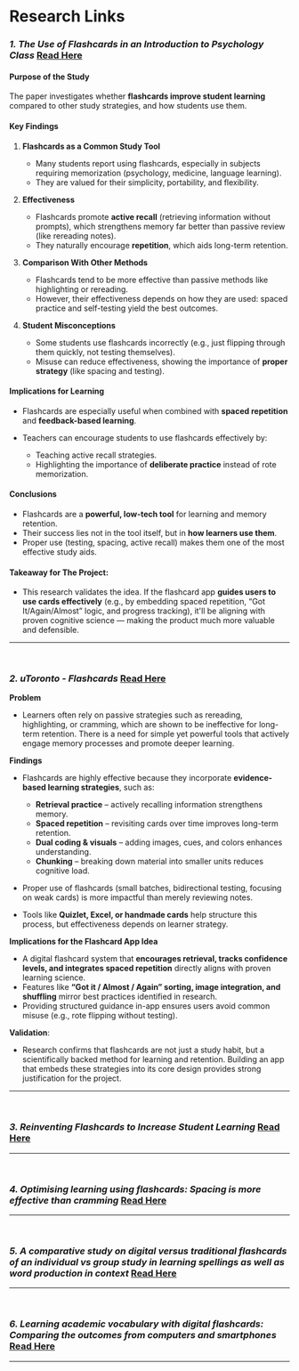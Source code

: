 # Research Links

### ***1. The Use of Flashcards in an Introduction to Psychology Class*** [Read Here](https://www.researchgate.net/publication/251573566_The_Use_of_Flashcards_in_an_Introduction_to_Psychology_Class)


#### **Purpose of the Study**

The paper investigates whether **flashcards improve student learning** compared to other study strategies, and how students use them.


#### **Key Findings**

1. **Flashcards as a Common Study Tool**

   * Many students report using flashcards, especially in subjects requiring memorization (psychology, medicine, language learning).
   * They are valued for their simplicity, portability, and flexibility.

2. **Effectiveness**

   * Flashcards promote **active recall** (retrieving information without prompts), which strengthens memory far better than passive review (like rereading notes).
   * They naturally encourage **repetition**, which aids long-term retention.

3. **Comparison With Other Methods**

   * Flashcards tend to be more effective than passive methods like highlighting or rereading.
   * However, their effectiveness depends on how they are used: spaced practice and self-testing yield the best outcomes.

4. **Student Misconceptions**

   * Some students use flashcards incorrectly (e.g., just flipping through them quickly, not testing themselves).
   * Misuse can reduce effectiveness, showing the importance of **proper strategy** (like spacing and testing).


#### **Implications for Learning**

* Flashcards are especially useful when combined with **spaced repetition** and **feedback-based learning**.
* Teachers can encourage students to use flashcards effectively by:

  * Teaching active recall strategies.
  * Highlighting the importance of **deliberate practice** instead of rote memorization.


#### **Conclusions**

* Flashcards are a **powerful, low-tech tool** for learning and memory retention.
* Their success lies not in the tool itself, but in **how learners use them**.
* Proper use (testing, spacing, active recall) makes them one of the most effective study aids.


#### **Takeaway for The Project**:
-   This research validates the idea. If the flashcard app **guides users to use cards effectively** (e.g., by embedding spaced repetition, “Got It/Again/Almost” logic, and progress tracking), it'll be aligning with proven cognitive science — making the product much more valuable and defensible.

----
<br>

### ***2. uToronto - Flashcards*** [Read Here](https://www.utsc.utoronto.ca/learningstrategies/flashcards)

**Problem**
-   Learners often rely on passive strategies such as rereading, highlighting, or cramming, which are shown to be ineffective for long-term retention. There is a need for simple yet powerful tools that actively engage memory processes and promote deeper learning.

**Findings**

* Flashcards are highly effective because they incorporate **evidence-based learning strategies**, such as:

  * **Retrieval practice** – actively recalling information strengthens memory.
  * **Spaced repetition** – revisiting cards over time improves long-term retention.
  * **Dual coding & visuals** – adding images, cues, and colors enhances understanding.
  * **Chunking** – breaking down material into smaller units reduces cognitive load.
* Proper use of flashcards (small batches, bidirectional testing, focusing on weak cards) is more impactful than merely reviewing notes.
* Tools like **Quizlet, Excel, or handmade cards** help structure this process, but effectiveness depends on learner strategy.

**Implications for the Flashcard App Idea**

* A digital flashcard system that **encourages retrieval, tracks confidence levels, and integrates spaced repetition** directly aligns with proven learning science.
* Features like **“Got it / Almost / Again” sorting, image integration, and shuffling** mirror best practices identified in research.
* Providing structured guidance in-app ensures users avoid common misuse (e.g., rote flipping without testing).

**Validation**: 
-   Research confirms that flashcards are not just a study habit, but a scientifically backed method for learning and retention. Building an app that embeds these strategies into its core design provides strong justification for the project.

----
<br>

### ***3. Reinventing Flashcards to Increase Student Learning*** [Read Here](https://journals.sagepub.com/doi/full/10.1177/1475725717719771)

----
<br>

### ***4. Optimising learning using flashcards: Spacing is more effective than cramming*** [Read Here](https://onlinelibrary.wiley.com/doi/abs/10.1002/acp.1537)

----
<br>

### ***5. A comparative study on digital versus traditional flashcards of an individual vs group study in learning spellings as well as word production in context*** [Read Here](https://rrjournals.com/index.php/rrijm/article/view/748)

----
<br>

### ***6. Learning academic vocabulary with digital flashcards: Comparing the outcomes from computers and smartphones*** [Read Here](https://www.sciencedirect.com/science/article/pii/S2590291124000974)

----
<br>